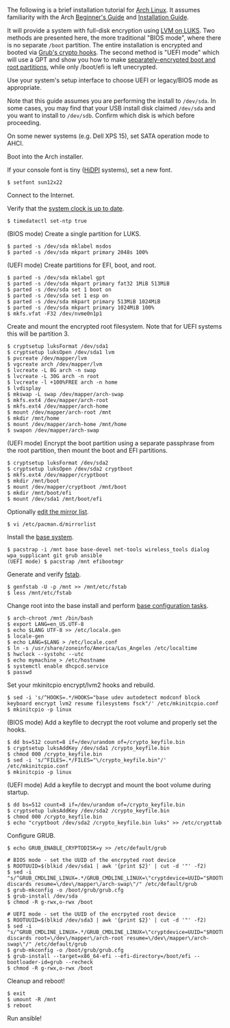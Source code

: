 The following is a brief installation tutorial for [Arch Linux][1]. It assumes
familiarity with the Arch [Beginner's Guide][2] and [Installation Guide][3].

It will provide a system with full-disk encryption using [LVM on LUKS][4].
Two methods are presented here, the more traditional "BIOS mode", where
there is no separate `/boot` partition. The entire installation is encrypted
and booted via [Grub's crypto hooks][5].  The second method is "UEFI mode" which
will use a GPT and show you how to make [separately-encrypted boot and root partitions][6],
while only /boot/efi is left unecrypted.

Use your system's setup interface to choose UEFI or legacy/BIOS mode as appropriate.

Note that this guide assumes you are performing the install to `/dev/sda`. In
some cases, you may find that your USB install disk claimed `/dev/sda` and you
want to install to `/dev/sdb`. Confirm which disk is which before proceeding.

On some newer systems (e.g. Dell XPS 15), set SATA operation mode to AHCI.

Boot into the Arch installer.

If your console font is tiny ([HiDPI][7] systems), set a new font.

    $ setfont sun12x22

Connect to the Internet.

Verify that the [system clock is up to date][8].

    $ timedatectl set-ntp true

(BIOS mode) Create a single partition for LUKS.

    $ parted -s /dev/sda mklabel msdos
    $ parted -s /dev/sda mkpart primary 2048s 100%

(UEFI mode) Create partitions for EFI, boot, and root.

    $ parted -s /dev/sda mklabel gpt
    $ parted -s /dev/sda mkpart primary fat32 1MiB 513MiB
    $ parted -s /dev/sda set 1 boot on
    $ parted -s /dev/sda set 1 esp on
    $ parted -s /dev/sda mkpart primary 513MiB 1024MiB
    $ parted -s /dev/sda mkpart primary 1024MiB 100%
    $ mkfs.vfat -F32 /dev/nvme0n1p1

Create and mount the encrypted root filesystem. Note that for UEFI systems
this will be partition 3.

    $ cryptsetup luksFormat /dev/sda1
    $ cryptsetup luksOpen /dev/sda1 lvm
    $ pvcreate /dev/mapper/lvm
    $ vgcreate arch /dev/mapper/lvm
    $ lvcreate -L 8G arch -n swap
    $ lvcreate -L 30G arch -n root
    $ lvcreate -l +100%FREE arch -n home
    $ lvdisplay
    $ mkswap -L swap /dev/mapper/arch-swap
    $ mkfs.ext4 /dev/mapper/arch-root
    $ mkfs.ext4 /dev/mapper/arch-home
    $ mount /dev/mapper/arch-root /mnt
    $ mkdir /mnt/home
    $ mount /dev/mapper/arch-home /mnt/home
    $ swapon /dev/mapper/arch-swap

(UEFI mode) Encrypt the boot partition using a separate passphrase from
the root partition, then mount the boot and EFI partitions.

    $ cryptsetup luksFormat /dev/sda2
    $ cryptsetup luksOpen /dev/sda2 cryptboot
    $ mkfs.ext4 /dev/mapper/cryptboot
    $ mkdir /mnt/boot
    $ mount /dev/mapper/cryptboot /mnt/boot
    $ mkdir /mnt/boot/efi
    $ mount /dev/sda1 /mnt/boot/efi

Optionally [edit the mirror list][9].

    $ vi /etc/pacman.d/mirrorlist

Install the [base system][10].

    $ pacstrap -i /mnt base base-devel net-tools wireless_tools dialog wpa_supplicant git grub ansible
    (UEFI mode) $ pacstrap /mnt efibootmgr

Generate and verify [fstab][11].

    $ genfstab -U -p /mnt >> /mnt/etc/fstab
    $ less /mnt/etc/fstab

Change root into the base install and perform [base configuration tasks][12].

    $ arch-chroot /mnt /bin/bash
    $ export LANG=en_US.UTF-8
    $ echo $LANG UTF-8 >> /etc/locale.gen
    $ locale-gen
    $ echo LANG=$LANG > /etc/locale.conf
    $ ln -s /usr/share/zoneinfo/America/Los_Angeles /etc/localtime
    $ hwclock --systohc --utc
    $ echo mymachine > /etc/hostname
    $ systemctl enable dhcpcd.service
    $ passwd

Set your mkinitcpio encrypt/lvm2 hooks and rebuild.

    $ sed -i 's/^HOOKS=.*/HOOKS="base udev autodetect modconf block keyboard encrypt lvm2 resume filesystems fsck"/' /etc/mkinitcpio.conf
    $ mkinitcpio -p linux

(BIOS mode) Add a keyfile to decrypt the root volume and properly set the hooks.

    $ dd bs=512 count=8 if=/dev/urandom of=/crypto_keyfile.bin
    $ cryptsetup luksAddKey /dev/sda1 /crypto_keyfile.bin
    $ chmod 000 /crypto_keyfile.bin
    $ sed -i 's/^FILES=.*/FILES="\/crypto_keyfile.bin"/' /etc/mkinitcpio.conf
    $ mkinitcpio -p linux

(UEFI mode) Add a keyfile to decrypt and mount the boot volume during startup.

    $ dd bs=512 count=8 if=/dev/urandom of=/crypto_keyfile.bin
    $ cryptsetup luksAddKey /dev/sda2 /crypto_keyfile.bin
    $ chmod 000 /crypto_keyfile.bin
    $ echo "cryptboot /dev/sda2 /crypto_keyfile.bin luks" >> /etc/crypttab

Configure GRUB.

    $ echo GRUB_ENABLE_CRYPTODISK=y >> /etc/default/grub

    # BIOS mode - set the UUID of the encrpyted root device
    $ ROOTUUID=$(blkid /dev/sda1 | awk '{print $2}' | cut -d '"' -f2)
    $ sed -i "s/^GRUB_CMDLINE_LINUX=.*/GRUB_CMDLINE_LINUX=\"cryptdevice=UUID="$ROOTUUID":lvm:allow-discards resume=\/dev\/mapper\/arch-swap\"/" /etc/default/grub
    $ grub-mkconfig -o /boot/grub/grub.cfg
    $ grub-install /dev/sda
    $ chmod -R g-rwx,o-rwx /boot

    # UEFI mode - set the UUID of the encrpyted root device
    $ ROOTUUID=$(blkid /dev/sda3 | awk '{print $2}' | cut -d '"' -f2)
    $ sed -i "s/^GRUB_CMDLINE_LINUX=.*/GRUB_CMDLINE_LINUX=\"cryptdevice=UUID="$ROOTUUID":lvm:allow-discards root=\/dev\/mapper\/arch-root resume=\/dev\/mapper\/arch-swap\"/" /etc/default/grub
    $ grub-mkconfig -o /boot/grub/grub.cfg
    $ grub-install --target=x86_64-efi --efi-directory=/boot/efi --bootloader-id=grub --recheck
    $ chmod -R g-rwx,o-rwx /boot

Cleanup and reboot!

    $ exit
    $ umount -R /mnt
    $ reboot

Run ansible!


[1]: https://www.archlinux.org/
[2]: https://wiki.archlinux.org/index.php/Beginners'_guide
[3]: https://wiki.archlinux.org/index.php/Installation_guide
[4]: https://wiki.archlinux.org/index.php/Encrypted_LVM#LVM_on_LUKS
[5]: http://www.pavelkogan.com/2014/05/23/luks-full-disk-encryption/
[6]: https://wiki.archlinux.org/index.php/Dm-crypt/Encrypting_an_entire_system#Encrypted_boot_partition_.28GRUB.29
[7]: https://wiki.archlinux.org/index.php/HiDPI
[8]: https://wiki.archlinux.org/index.php/Beginners'_guide#Update_the_system_clock
[9]: https://wiki.archlinux.org/index.php/Beginners'_Guide#Select_a_mirror
[10]: https://wiki.archlinux.org/index.php/Beginners'_Guide#Install_the_base_system
[11]: https://wiki.archlinux.org/index.php/Beginners'_guide#Generate_an_fstab
[12]: https://wiki.archlinux.org/index.php/Beginners'_guide#Configure_the_base_system
